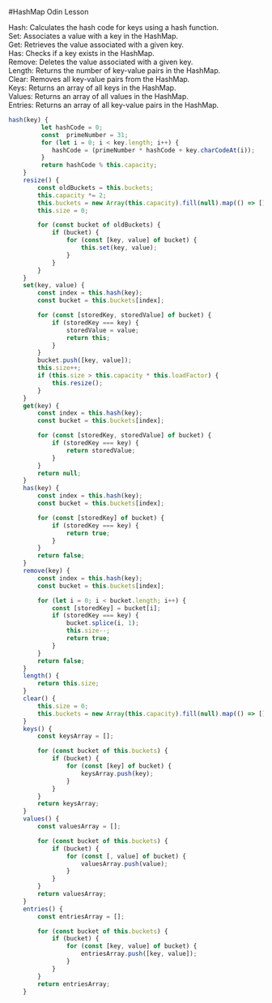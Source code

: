 #HashMap Odin Lesson

Hash: Calculates the hash code for keys using a hash function.  
Set: Associates a value with a key in the HashMap.  
Get: Retrieves the value associated with a given key.  
Has: Checks if a key exists in the HashMap.  
Remove: Deletes the value associated with a given key.  
Length: Returns the number of key-value pairs in the HashMap.  
Clear: Removes all key-value pairs from the HashMap.  
Keys: Returns an array of all keys in the HashMap.  
Values: Returns an array of all values in the HashMap.  
Entries: Returns an array of all key-value pairs in the HashMap. 

```javascript
hash(key) {
         let hashCode = 0;
         const  primeNumber = 31;
         for (let i = 0; i < key.length; i++) {
            hashCode = (primeNumber * hashCode + key.charCodeAt(i));
         }
         return hashCode % this.capacity;
    }
    resize() {
        const oldBuckets = this.buckets;
        this.capacity *= 2;
        this.buckets = new Array(this.capacity).fill(null).map(() => []);
        this.size = 0;

        for (const bucket of oldBuckets) {
            if (bucket) {
                for (const [key, value] of bucket) {
                    this.set(key, value);
                }
            }
        }
    }
    set(key, value) {
        const index = this.hash(key);
        const bucket = this.buckets[index];

        for (const [storedKey, storedValue] of bucket) {
            if (storedKey === key) {
                storedValue = value;
                return this;
            }
        }
        bucket.push([key, value]);
        this.size++;
        if (this.size > this.capacity * this.loadFactor) {
            this.resize();
        }
    }
    get(key) {
        const index = this.hash(key);
        const bucket = this.buckets[index];

        for (const [storedKey, storedValue] of bucket) {
            if (storedKey === key) {
                return storedValue;
            }
        }
        return null;
    }
    has(key) {
        const index = this.hash(key);
        const bucket = this.buckets[index];

        for (const [storedKey] of bucket) {
            if (storedKey === key) {
                return true;
            }
        }
        return false;
    }
    remove(key) {
        const index = this.hash(key);
        const bucket = this.buckets[index];

        for (let i = 0; i < bucket.length; i++) {
            const [storedKey] = bucket[i];
            if (storedKey === key) {
                bucket.splice(i, 1);
                this.size--;
                return true;
            }
        }
        return false;
    }
    length() {
        return this.size;
    }
    clear() {
        this.size = 0;
        this.buckets = new Array(this.capacity).fill(null).map(() => []);
    }
    keys() {
        const keysArray = [];

        for (const bucket of this.buckets) {
            if (bucket) {
                for (const [key] of bucket) {
                    keysArray.push(key);
                }
            }
        }
        return keysArray;
    }
    values() {
        const valuesArray = [];

        for (const bucket of this.buckets) {
            if (bucket) {
                for (const [, value] of bucket) {
                    valuesArray.push(value);
                }
            }
        }
        return valuesArray;
    }
    entries() {
        const entriesArray = [];

        for (const bucket of this.buckets) {
            if (bucket) {
                for (const [key, value] of bucket) {
                    entriesArray.push([key, value]);
                }
            }
        }
        return entriesArray;
    }
